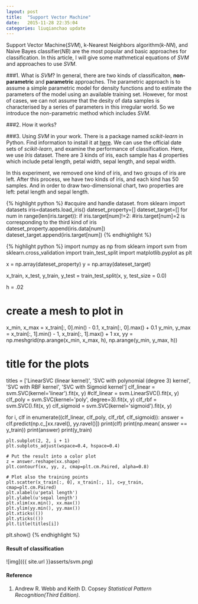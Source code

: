 ```yaml
---
layout: post
title:  "Support Vector Machine"
date:   2015-11-28 22:35:04
categories: liuqianchao update
---
```


Support Vector Machine(*SVM*), k-Nearest Neighbors algorithm(*k-NN*), and Naive Bayes classifier(*NB*) are the most popular and basic approaches for classification. In this article, I will give some mathmetical equations of *SVM* and approaches to use *SVM*.

###1. What is *SVM*?
In general, there are two kinds of classificaiton, **non-parametric** and **parametric** approaches. The parametric approach is to assume a simple parametric model for density functions and to estimate the parameters of the model using an available training set.
However, for most of cases, we can not assume that the desity of data samples is characterised by a series of parameters in this irregular world. So we introduce the non-parametric method which includes *SVM*.

###2. How it works?

###3. Using *SVM* in your work.
There is a package named *scikit-learn* in Python. Find information to install it at [here](http://scikit-learn.org/stable/index.html). We can use the official date sets of *scikit-learn*, and examine the performance of classification. Here, we use *Iris* dataset. There are 3 kinds of iris, each sample has 4 properties which include petal length, petal width, sepal length, and sepal width.    

In this experiment, we removed one kind of iris, and two groups of iris are left. After this process, we have two kinds of iris, and each kind has 50 samples. And in order to draw two-dimensional chart, two properties are left: petal length and sepal length.

{% highlight python %}
#acquire and handle dataset.
from sklearn import datasets 
iris=datasets.load_iris()
dateset_property=[]
dateset_target=[]
for num in range(len(iris.target)):
    if iris.target[num]!=2: #iris.target[num]=2 is corresponding to the third kind of iris
        dateset_property.append(iris.data[num])
        dateset_target.append(iris.target[num])
{% endhighlight %}   

{% highlight python %}
import numpy as np
from sklearn import svm
from sklearn.cross_validation import train_test_split
import matplotlib.pyplot as plt

x = np.array(dateset_property)
y = np.array(dateset_target)

x_train, x_test, y_train, y_test = train_test_split(x, y, test_size = 0.0)

h = .02
# create a mesh to plot in
x_min, x_max = x_train[:, 0].min() - 0.1, x_train[:, 0].max() + 0.1
y_min, y_max = x_train[:, 1].min() - 1, x_train[:, 1].max() + 1
xx, yy = np.meshgrid(np.arange(x_min, x_max, h),
                     np.arange(y_min, y_max, h))

# title for the plots
titles = ['LinearSVC (linear kernel)',
          'SVC with polynomial (degree 3) kernel',
          'SVC with RBF kernel',
          'SVC with Sigmoid kernel']
clf_linear  = svm.SVC(kernel='linear').fit(x, y)
#clf_linear  = svm.LinearSVC().fit(x, y)
clf_poly    = svm.SVC(kernel='poly', degree=3).fit(x, y)
clf_rbf     = svm.SVC().fit(x, y)
clf_sigmoid = svm.SVC(kernel='sigmoid').fit(x, y)

for i, clf in enumerate((clf_linear, clf_poly, clf_rbf, clf_sigmoid)):
    answer = clf.predict(np.c_[xx.ravel(), yy.ravel()])
    print(clf)
    print(np.mean( answer == y_train))
    print(answer)
    print(y_train)

    plt.subplot(2, 2, i + 1)
    plt.subplots_adjust(wspace=0.4, hspace=0.4)

    # Put the result into a color plot
    z = answer.reshape(xx.shape)
    plt.contourf(xx, yy, z, cmap=plt.cm.Paired, alpha=0.8)

    # Plot also the training points
    plt.scatter(x_train[:, 0], x_train[:, 1], c=y_train, cmap=plt.cm.Paired)
    plt.xlabel(u'petal length')
    plt.ylabel(u'sepal length')
    plt.xlim(xx.min(), xx.max())
    plt.ylim(yy.min(), yy.max())
    plt.xticks(())
    plt.yticks(())
    plt.title(titles[i])

plt.show()
{% endhighlight %} 
#### Result of classification
![img]({{ site.url }}asserts/svm.png)

#### Reference
1. Andrew R. Webb and Keith D. Copsey *Statistical Pattern Recognition(Third Edition)*.
